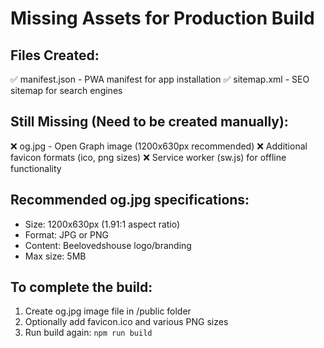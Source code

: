 # Missing Assets for Production Build

## Files Created:
✅ manifest.json - PWA manifest for app installation
✅ sitemap.xml - SEO sitemap for search engines

## Still Missing (Need to be created manually):
❌ og.jpg - Open Graph image (1200x630px recommended)
❌ Additional favicon formats (ico, png sizes)
❌ Service worker (sw.js) for offline functionality

## Recommended og.jpg specifications:
- Size: 1200x630px (1.91:1 aspect ratio)
- Format: JPG or PNG
- Content: Beelovedshouse logo/branding
- Max size: 5MB

## To complete the build:
1. Create og.jpg image file in /public folder
2. Optionally add favicon.ico and various PNG sizes
3. Run build again: `npm run build`